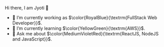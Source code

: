  Hi there, I am Jyoti 👋

- 🔭 I’m currently working as $\color{RoyalBlue}{\textrm{FullStack Web Developer}}$.
- 🌱 I’m currently learning $\color{YellowGreen}{\textrm{AWS}}$.
- 💬 Ask me about $\color{MediumVioletRed}{\textrm{ReactJS, NodeJS and JavaScript}}$.



<!--
**KhedkarJyoti/KhedkarJyoti** is a ✨ _special_ ✨ repository because its `README.md` (this file) appears on your GitHub profile.

Here are some ideas to get you started:

- 🔭 I’m currently working on ...
- 🌱 I’m currently learning ...
- 👯 I’m looking to collaborate on ...
- 🤔 I’m looking for help with ...
- 💬 Ask me about ...
- 📫 How to reach me: ...
- 😄 Pronouns: ...
- ⚡ Fun fact: ...
-->
